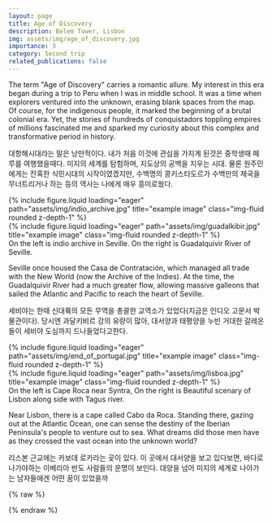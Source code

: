 ```yaml
---
layout: page
title: Age of Discovery
description: Belem Tower, Lisbon
img: assets/img/age_of_discovery.jpg
importance: 3
category: Second trip
related_publications: false
---
```


The term "Age of Discovery" carries a romantic allure. My interest in this era began during a trip to Peru when I was in middle school. It was a time when explorers ventured into the unknown, erasing blank spaces from the map. Of course, for the indigenous people, it marked the beginning of a brutal colonial era. Yet, the stories of hundreds of conquistadors toppling empires of millions fascinated me and sparked my curiosity about this complex and transformative period in history.

대항해시대라는 말은 낭만적이다. 내가 처음 이것에 관심을 가지게 된것은 중학생때 페루를 여행했을때다. 미지의 세계를 탐험하며, 지도상의 공백을 지우는 시대. 물론 원주민에게는 잔혹한 식민시대의 시작이였겠지만, 수백명의 콩키스타도르가 수백만의 제국을 무너트리거나 하는 등의 역사는 나에게 매우 흥미로웠다. 

<div class="row">
    <div class="col-sm mt-3 mt-md-0">
        {% include figure.liquid loading="eager" path="assets/img/indio_archive.jpg" title="example image" class="img-fluid rounded z-depth-1" %}
    </div>
    <div class="col-sm mt-3 mt-md-0">
        {% include figure.liquid loading="eager" path="assets/img/guadalkibir.jpg" title="example image" class="img-fluid rounded z-depth-1" %}
    </div>
</div>
<div class="caption">
    On the left is indio archive in Seville. On the right is Guadalquivir River of Seville.
</div>

Seville once housed the Casa de Contratación, which managed all trade with the New World (now the Archive of the Indies). At the time, the Guadalquivir River had a much greater flow, allowing massive galleons that sailed the Atlantic and Pacific to reach the heart of Seville.

세비야는 한때 신대륙의 모든 무역을 총괄한 교역소가 있었다(지금은 인디오 고문서 박물관이다). 당시엔 과달키비르 강의 유량이 많아, 대서양과 태평양을 누빈 거대한 갈레온들이 세비야 도심까지 드나들었다고한다.

<div class="row">
    <div class="col-sm mt-3 mt-md-0">
        {% include figure.liquid loading="eager" path="assets/img/end_of_portugal.jpg" title="example image" class="img-fluid rounded z-depth-1" %}
    </div>
    <div class="col-sm mt-3 mt-md-0">
        {% include figure.liquid loading="eager" path="assets/img/lisboa.jpg" title="example image" class="img-fluid rounded z-depth-1" %}
    </div>
</div>
<div class="caption">
    On the left is Cape Roca near Syntra, On the right is Beautiful scenary of Lisbon along side with Tagus river.
</div>


Near Lisbon, there is a cape called Cabo da Roca. Standing there, gazing out at the Atlantic Ocean, one can sense the destiny of the Iberian Peninsula's people to venture out to sea. What dreams did those men have as they crossed the vast ocean into the unknown world?

리스본 근교에는 카보데 로카라는 곶이 있다. 이 곳에서 대서양을 보고 있다보면, 바다로 나가야하는 이베리아 반도 사람들의 운명이 보인다. 대양을 넘어 미지의 세계로 나아가는 남자들에겐 어떤 꿈이 있었을까



{% raw %}



{% endraw %}
